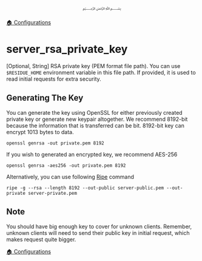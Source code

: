 <p align=center>
   ﷽
</p>

[🏠 Configurations](/docs/CONFIGURATION.md)

# server_rsa_private_key
[Optional, String] RSA private key (PEM format file path). You can use `$RESIDUE_HOME` environment variable in this file path. If provided, it is used to read initial requests for extra security.

## Generating The Key
You can generate the key using OpenSSL for either previously created private key or generate new keypair altogether. We recommend 8192-bit because the information that is transferred can be bit. 8192-bit key can encrypt 1013 bytes to data.

```
openssl genrsa -out private.pem 8192
```

If you wish to generated an encrypted key, we recommend AES-256

```
openssl genrsa -aes256 -out private.pem 8192
```

Alternatively, you can use following [Ripe](https://github.com/muflihun/ripe#readme) command

```
ripe -g --rsa --length 8192 --out-public server-public.pem --out-private server-private.pem
```

## Note
You should have big enough key to cover for unknown clients. Remember, unknown clients will need to send their public key in initial request, which makes request quite bigger.

[🏠 Configurations](/docs/CONFIGURATION.md)

